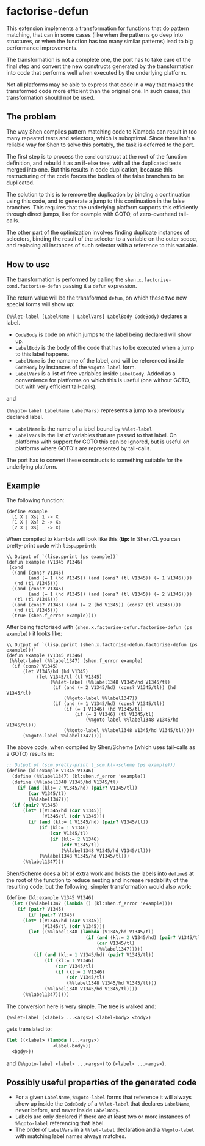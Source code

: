 # factorise-defun

This extension implements a transformation for functions that
do pattern matching, that can in some cases (like when the
patterns go deep into structures, or when the function has
too many similar patterns) lead to big performance improvements.

The transformation is not a complete one, the port has to take
care of the final step and convert the new constructs generated
by the transformation into code that performs well when
executed by the underlying platform.

Not all platforms may be able to express that code in
a way that makes the transformed code more efficient than
the original one. In such cases, this transformation should
not be used.

## The problem

The way Shen compiles pattern matching code to Klambda can result
in too many repeated tests and selectors, which is suboptimal.
Since there isn't a reliable way for Shen to solve this portably,
the task is deferred to the port.

The first step is to process the `cond` construct at the root
of the function definition, and rebuild it as an if-else
tree, with all the duplicated tests merged into one.
But this results in code duplication, because this restructuring
of the code forces the bodies of the false branches to be
duplicated.

The solution to this is to remove the duplication by binding
a continuation using this code, and to generate a jump to this
continuation in the false branches. This requires that the underlying
platform supports this efficiently through direct jumps, like for
example with GOTO, of zero-overhead tail-calls.

The other part of the optimization involves finding duplicate
instances of selectors, binding the result of the selector
to a variable on the outer scope, and replacing all instances
of such selector with a reference to this variable.

## How to use

The transformation is performed by calling the `shen.x.factorise-cond.factorise-defun`
passing it a `defun` expression.

The return value will be the transformed `defun`, on which these two new special
forms will show up:

`(%%let-label [LabelName | LabelVars] LabelBody CodeBody)` declares a label.

- `CodeBody` is code on which jumps to the label being declared will show up.
- `LabelBody` is the body of the code that has to be executed when a jump to this label happens.
- `LabelName` is the namame of the label, and will be referenced inside `CodeBody` by instances of the `%%goto-label` form.
- `LabelVars` is a list of free variables inside `LabelBody`. Added as a convenience for platforms on which this is useful (one without GOTO, but with very efficient tail-calls).

and

`(%%goto-label LabelName LabelVars)` represents a jump to a previously declared label.

- `LabelName` is the name of a label bound by `%%let-label`
- `LabelVars` is the list of variables that are passed to that label. On platforms with support for GOTO this can be ignored, but is useful on platforms where GOTO's are represented by tail-calls.

The port has to convert these constructs to something suitable for the underlying platform.

## Example

The following function:

```shen
(define example
  [1 X | Xs] 1 -> X
  [1 X | Xs] 2 -> Xs
  [2 X | Xs] _ -> X)
```

When compiled to klambda will look like this (**tip:** In Shen/CL you can pretty-print code with `lisp.pprint`):

```shen
\\ Output of `(lisp.pprint (ps example))`
(defun example (V1345 V1346)
 (cond
  ((and (cons? V1345)
        (and (= 1 (hd V1345)) (and (cons? (tl V1345)) (= 1 V1346))))
   (hd (tl V1345)))
  ((and (cons? V1345)
        (and (= 1 (hd V1345)) (and (cons? (tl V1345)) (= 2 V1346))))
   (tl (tl V1345)))
  ((and (cons? V1345) (and (= 2 (hd V1345)) (cons? (tl V1345))))
   (hd (tl V1345)))
  (true (shen.f_error example))))
```

After being factorised with `(shen.x.factorise-defun.factorise-defun (ps example))` it looks like:

```shen
\\ Output of `(lisp.pprint (shen.x.factorise-defun.factorise-defun (ps example)))`
(defun example (V1345 V1346)
 (%%let-label (%%label1347) (shen.f_error example)
  (if (cons? V1345)
      (let V1345/hd (hd V1345)
           (let V1345/tl (tl V1345)
                (%%let-label (%%label1348 V1345/hd V1345/tl)
                 (if (and (= 2 V1345/hd) (cons? V1345/tl)) (hd V1345/tl)
                     (%%goto-label %%label1347))
                 (if (and (= 1 V1345/hd) (cons? V1345/tl))
                     (if (= 1 V1346) (hd V1345/tl)
                         (if (= 2 V1346) (tl V1345/tl)
                             (%%goto-label %%label1348 V1345/hd V1345/tl)))
                     (%%goto-label %%label1348 V1345/hd V1345/tl)))))
      (%%goto-label %%label1347))))
```

The above code, when compiled by Shen/Scheme (which uses tail-calls as a GOTO) results in:

```scheme
;; Output of (scm.pretty-print (_scm.kl->scheme (ps example)))
(define (kl:example V1345 V1346)
  (define (%%label1347) (kl:shen.f_error 'example))
  (define (%%label1348 V1345/hd V1345/tl)
    (if (and (kl:= 2 V1345/hd) (pair? V1345/tl))
        (car V1345/tl)
        (%%label1347)))
  (if (pair? V1345)
      (let* ([V1345/hd (car V1345)]
             [V1345/tl (cdr V1345)])
        (if (and (kl:= 1 V1345/hd) (pair? V1345/tl))
            (if (kl:= 1 V1346)
                (car V1345/tl)
                (if (kl:= 2 V1346)
                    (cdr V1345/tl)
                    (%%label1348 V1345/hd V1345/tl)))
            (%%label1348 V1345/hd V1345/tl)))
      (%%label1347)))
```

Shen/Scheme does a bit of extra work and hoists the labels into `define`s
at the root of the function to reduce nesting and increase readability of
the resulting code, but the following, simpler transformation would
also work:

```scheme
(define (kl:example V1345 V1346)
  (let ((%%label1347 (lambda () (kl:shen.f_error 'example))))
    (if (pair? V1345)
        (if (pair? V1345)
      (let* ([V1345/hd (car V1345)]
             [V1345/tl (cdr V1345)])
        (let ((%%label1348 (lambda (V1345/hd V1345/tl)
                             (if (and (kl:= 2 V1345/hd) (pair? V1345/tl))
                                 (car V1345/tl)
                                 (%%label1347)))))
          (if (and (kl:= 1 V1345/hd) (pair? V1345/tl))
              (if (kl:= 1 V1346)
                  (car V1345/tl)
                  (if (kl:= 2 V1346)
                      (cdr V1345/tl)
                      (%%label1348 V1345/hd V1345/tl)))
              (%%label1348 V1345/hd V1345/tl))))
      (%%label1347)))))
```

The conversion here is very simple. The tree is walked and:

```shen
(%%let-label (<label> ...<args>) <label-body> <body>)
```

gets translated to:

```scheme
(let ((<label> (lambda (...<args>)
                 <label-body>))
  <body>))
```

and `(%%goto-label <label> ...<args>)` to `(<label> ...<args>)`.

## Possibly useful properties of the generated code

- For a given `LabelName`, `%%goto-label` forms that reference it will always show up inside the `CodeBody` of a `%%let-label` that declares `LabelName`, never before, and never inside `LabelBody`.
- Labels are only declared if there are at least two or more instances of `%%goto-label` referencing that label.
- The order of `LabelVars` in a `%%let-label` declaration and a `%%goto-label` with matching label names always matches.
